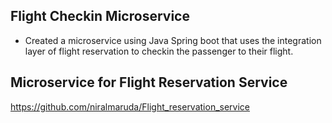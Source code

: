 ## Flight Checkin Microservice

- Created a microservice using Java Spring boot that uses the integration layer of
flight reservation to checkin the passenger to their flight.


## Microservice for Flight Reservation Service
https://github.com/niralmaruda/Flight_reservation_service

